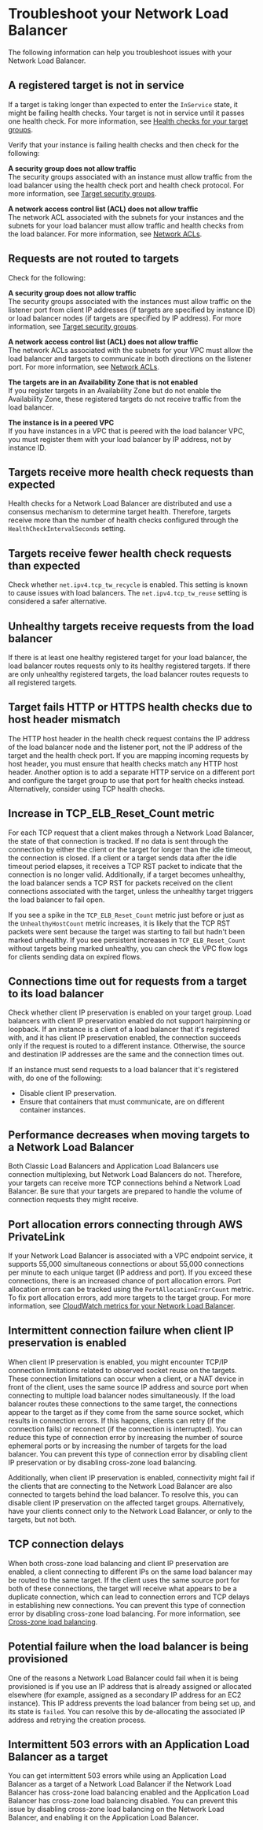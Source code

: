 # Troubleshoot your Network Load Balancer<a name="load-balancer-troubleshooting"></a>

The following information can help you troubleshoot issues with your Network Load Balancer\.

## A registered target is not in service<a name="target-not-in-service"></a>

If a target is taking longer than expected to enter the `InService` state, it might be failing health checks\. Your target is not in service until it passes one health check\. For more information, see [Health checks for your target groups](target-group-health-checks.md)\.

Verify that your instance is failing health checks and then check for the following:

**A security group does not allow traffic**  
The security groups associated with an instance must allow traffic from the load balancer using the health check port and health check protocol\. For more information, see [Target security groups](target-group-register-targets.md#target-security-groups)\.

**A network access control list \(ACL\) does not allow traffic**  
The network ACL associated with the subnets for your instances and the subnets for your load balancer must allow traffic and health checks from the load balancer\. For more information, see [Network ACLs](target-group-register-targets.md#network-acls)\.

## Requests are not routed to targets<a name="requests-not-routed"></a>

Check for the following:

**A security group does not allow traffic**  
The security groups associated with the instances must allow traffic on the listener port from client IP addresses \(if targets are specified by instance ID\) or load balancer nodes \(if targets are specified by IP address\)\. For more information, see [Target security groups](target-group-register-targets.md#target-security-groups)\.

**A network access control list \(ACL\) does not allow traffic**  
The network ACLs associated with the subnets for your VPC must allow the load balancer and targets to communicate in both directions on the listener port\. For more information, see [Network ACLs](target-group-register-targets.md#network-acls)\.

**The targets are in an Availability Zone that is not enabled**  
If you register targets in an Availability Zone but do not enable the Availability Zone, these registered targets do not receive traffic from the load balancer\.

**The instance is in a peered VPC**  
If you have instances in a VPC that is peered with the load balancer VPC, you must register them with your load balancer by IP address, not by instance ID\.

## Targets receive more health check requests than expected<a name="health-check-interval"></a>

Health checks for a Network Load Balancer are distributed and use a consensus mechanism to determine target health\. Therefore, targets receive more than the number of health checks configured through the `HealthCheckIntervalSeconds` setting\.

## Targets receive fewer health check requests than expected<a name="too-few-health-checks"></a>

Check whether `net.ipv4.tcp_tw_recycle` is enabled\. This setting is known to cause issues with load balancers\. The `net.ipv4.tcp_tw_reuse` setting is considered a safer alternative\.

## Unhealthy targets receive requests from the load balancer<a name="no-healthy-targets"></a>

If there is at least one healthy registered target for your load balancer, the load balancer routes requests only to its healthy registered targets\. If there are only unhealthy registered targets, the load balancer routes requests to all registered targets\.

## Target fails HTTP or HTTPS health checks due to host header mismatch<a name="host-header-mismatch"></a>

The HTTP host header in the health check request contains the IP address of the load balancer node and the listener port, not the IP address of the target and the health check port\. If you are mapping incoming requests by host header, you must ensure that health checks match any HTTP host header\. Another option is to add a separate HTTP service on a different port and configure the target group to use that port for health checks instead\. Alternatively, consider using TCP health checks\.

## Increase in TCP\_ELB\_Reset\_Count metric<a name="elb-reset-count-metric"></a>

For each TCP request that a client makes through a Network Load Balancer, the state of that connection is tracked\. If no data is sent through the connection by either the client or the target for longer than the idle timeout, the connection is closed\. If a client or a target sends data after the idle timeout period elapses, it receives a TCP RST packet to indicate that the connection is no longer valid\. Additionally, if a target becomes unhealthy, the load balancer sends a TCP RST for packets received on the client connections associated with the target, unless the unhealthy target triggers the load balancer to fail open\.

If you see a spike in the `TCP_ELB_Reset_Count` metric just before or just as the `UnhealthyHostCount` metric increases, it is likely that the TCP RST packets were sent because the target was starting to fail but hadn't been marked unhealthy\. If you see persistent increases in `TCP_ELB_Reset_Count` without targets being marked unhealthy, you can check the VPC flow logs for clients sending data on expired flows\.

## Connections time out for requests from a target to its load balancer<a name="loopback-timeout"></a>

Check whether client IP preservation is enabled on your target group\. Load balancers with client IP preservation enabled do not support hairpinning or loopback\. If an instance is a client of a load balancer that it's registered with, and it has client IP preservation enabled, the connection succeeds only if the request is routed to a different instance\. Otherwise, the source and destination IP addresses are the same and the connection times out\.

If an instance must send requests to a load balancer that it's registered with, do one of the following:
+ Disable client IP preservation\.
+ Ensure that containers that must communicate, are on different container instances\.

## Performance decreases when moving targets to a Network Load Balancer<a name="load-balancer-performance"></a>

Both Classic Load Balancers and Application Load Balancers use connection multiplexing, but Network Load Balancers do not\. Therefore, your targets can receive more TCP connections behind a Network Load Balancer\. Be sure that your targets are prepared to handle the volume of connection requests they might receive\.

## Port allocation errors connecting through AWS PrivateLink<a name="port-allocation-errors-privatelink"></a>

If your Network Load Balancer is associated with a VPC endpoint service, it supports 55,000 simultaneous connections or about 55,000 connections per minute to each unique target \(IP address and port\)\. If you exceed these connections, there is an increased chance of port allocation errors\. Port allocation errors can be tracked using the `PortAllocationErrorCount` metric\. To fix port allocation errors, add more targets to the target group\. For more information, see [CloudWatch metrics for your Network Load Balancer](load-balancer-cloudwatch-metrics.md)\.

## Intermittent connection failure when client IP preservation is enabled<a name="intermittent-connection-failure"></a>

When client IP preservation is enabled, you might encounter TCP/IP connection limitations related to observed socket reuse on the targets\. These connection limitations can occur when a client, or a NAT device in front of the client, uses the same source IP address and source port when connecting to multiple load balancer nodes simultaneously\. If the load balancer routes these connections to the same target, the connections appear to the target as if they come from the same source socket, which results in connection errors\. If this happens, clients can retry \(if the connection fails\) or reconnect \(if the connection is interrupted\)\. You can reduce this type of connection error by increasing the number of source ephemeral ports or by increasing the number of targets for the load balancer\. You can prevent this type of connection error by disabling client IP preservation or by disabling cross\-zone load balancing\.

Additionally, when client IP preservation is enabled, connectivity might fail if the clients that are connecting to the Network Load Balancer are also connected to targets behind the load balancer\. To resolve this, you can disable client IP preservation on the affected target groups\. Alternatively, have your clients connect only to the Network Load Balancer, or only to the targets, but not both\.

## TCP connection delays<a name="tcp-delays"></a>

When both cross\-zone load balancing and client IP preservation are enabled, a client connecting to different IPs on the same load balancer may be routed to the same target\. If the client uses the same source port for both of these connections, the target will receive what appears to be a duplicate connection, which can lead to connection errors and TCP delays in establishing new connections\. You can prevent this type of connection error by disabling cross\-zone load balancing\. For more information, see [Cross\-zone load balancing](network-load-balancers.md#cross-zone-load-balancing)\. 

## Potential failure when the load balancer is being provisioned<a name="load-balancer-provision-failure"></a>

One of the reasons a Network Load Balancer could fail when it is being provisioned is if you use an IP address that is already assigned or allocated elsewhere \(for example, assigned as a secondary IP address for an EC2 instance\)\. This IP address prevents the load balancer from being set up, and its state is `failed`\. You can resolve this by de\-allocating the associated IP address and retrying the creation process\.

## Intermittent 503 errors with an Application Load Balancer as a target<a name="intermittent-503-errors-alb"></a>

You can get intermittent 503 errors while using an Application Load Balancer as a target of a Network Load Balancer if the Network Load Balancer has cross\-zone load balancing enabled and the Application Load Balancer has cross\-zone load balancing disabled\. You can prevent this issue by disabling cross\-zone load balancing on the Network Load Balancer, and enabling it on the Application Load Balancer\.